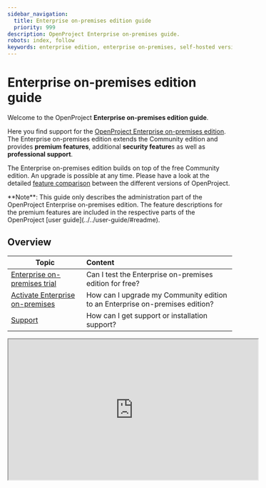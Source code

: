 ```yaml
---
sidebar_navigation:
  title: Enterprise on-premises edition guide
  priority: 999
description: OpenProject Enterprise on-premises guide.
robots: index, follow
keywords: enterprise edition, enterprise on-premises, self-hosted version, server
---
```

# Enterprise on-premises edition guide

Welcome to the OpenProject **Enterprise on-premises edition guide**.

Here you find support for the [OpenProject Enterprise on-premises edition](https://www.openproject.org/enterprise-edition/). The Enterprise on-premises edition extends the Community edition and provides **premium features**, additional **security feature**s as well as **professional support**.

The Enterprise on-premises edition builds on top of the free Community edition. An upgrade is possible at any time. Please have a look at the detailed [feature comparison](https://www.openproject.org/pricing/#features) between the different versions of OpenProject.

<div class="alert alert-info" role="alert">
**Note**: This guide only describes the administration part of the OpenProject Enterprise on-premises edition. The feature descriptions for the premium features are included in the respective parts of the OpenProject [user guide](../../user-guide/#readme).
</div>

## Overview

| Topic                                                        | Content                                                      |
| ------------------------------------------------------------ | :----------------------------------------------------------- |
| [Enterprise on-premises trial](./enterprise-on-premises-trial/) | Can I test the Enterprise on-premises edition for free?      |
| [Activate Enterprise on-premises](./activate-enterprise-on-premises) | How can I upgrade my Community edition to an Enterprise on-premises edition? |
| [Support](./support)            | How can I get support or installation support?               |

<iframe width="560" height="315" src="https://www.youtube-nocookie.com/embed/YRF_bavXBts" autoplay; encrypted-media; gyroscope; picture-in-picture" allowfullscreen></iframe>

